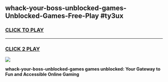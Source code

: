 
## whack-your-boss-unblocked-games-Unblocked-Games-Free-Play #ty3ux
<h3>
<a href="https://us.freeplayer.one?title=whack-your-boss-unblocked-games&ref=9M">CLICK TO PLAY</a></h3>
<hr>

<h3>
<a href="https://us.freeplayer.one?title=whack-your-boss-unblocked-games&ref=9M">CLICK 2 PLAY</a>
  
</h3>

<a href="https://us.freeplayer.one?title=whack-your-boss-unblocked-games&ref=9M"><img src="https://clearcache.store/games.png"></a>


**whack-your-boss-unblocked-games games unblocked: Your Gateway to Fun and Accessible Online Gaming**
